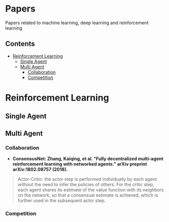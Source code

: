 # Papers
Papers related to machine learning, deep learning and reinforcement learning

## Contents
* [Reinforcement Learning](#reinforcement-Learning)
  * [Single Agent](#single-agent)
  * [Multi Agent](#multi-agent)
    * [Collaboration](#collaboration)
    * [Competition](#competition)


# Reinforcement Learning

## Single Agent

## Multi Agent
### Collaboration
- **ConsensusNet: Zhang, Kaiqing, et al. "Fully decentralized multi-agent reinforcement learning with networked agents." arXiv preprint arXiv:1802.08757 (2018).**
> Actor-Critic: the actor step is performed individually by each agent without the need to infer the policies of others. For the critic step, each agent shares its estimate of the value function with its neighbors on the network, so that a consensual estimate is achieved, which is further used in the subsequent actor step.


### Competition

